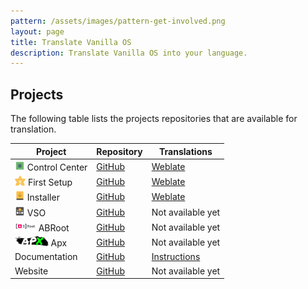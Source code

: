 ```yaml
---
pattern: /assets/images/pattern-get-involved.png
layout: page
title: Translate Vanilla OS
description: Translate Vanilla OS into your language.
---
```


## Projects
The following table lists the projects repositories that are available for translation.

| Project | Repository | Translations |
| ------- | ---------- | ------------ |
| <img src="/assets/images/icons/control-center.svg" height="16" /> Control Center | [GitHub](https://github.com/Vanilla-OS/vanilla-control-center) | [Weblate](https://hosted.weblate.org/projects/vanilla-os/control-center/) |
| <img src="/assets/images/icons/first-setup.svg" height="16" /> First Setup | [GitHub](https://github.com/Vanilla-OS/first-setup) | [Weblate](https://hosted.weblate.org/projects/vanilla-os/first-setup/) |
| <img src="/assets/images/icons/installer.svg" height="16" /> Installer | [GitHub](https://github.com/Vanilla-OS/vanilla-installer) | [Weblate](https://hosted.weblate.org/projects/vanilla-os/installer/) |
| <img src="/assets/images/icons/vso.svg" height="16" /> VSO | [GitHub](https://github.com/Vanilla-OS/vanilla-system-operator) | Not available yet |
| <img src="/assets/images/icons/abroot.svg" height="16" /> ABRoot | [GitHub](https://github.com/Vanilla-OS/ABRoot) | Not available yet |
| <img src="/assets/images/icons/apx.png" height="16" /> Apx | [GitHub](https://github.com/Vanilla-OS/Apx) | Not available yet |
| Documentation | [GitHub](https://github.com/vanilla-os/documentation) | [Instructions](https://github.com/Vanilla-OS/documentation/blob/main/TRANSLATE.md) |
| Website | [GitHub](https://github.com/Vanilla-OS/website) | Not available yet |
